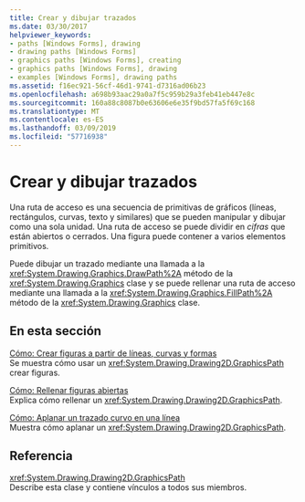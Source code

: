 ```yaml
---
title: Crear y dibujar trazados
ms.date: 03/30/2017
helpviewer_keywords:
- paths [Windows Forms], drawing
- drawing paths [Windows Forms]
- graphics paths [Windows Forms], creating
- graphics paths [Windows Forms], drawing
- examples [Windows Forms], drawing paths
ms.assetid: f16ec921-56cf-46d1-9741-d7316ad06b23
ms.openlocfilehash: a698b93aac29a0a7f5c959b29a3feb41eb447e8c
ms.sourcegitcommit: 160a88c8087b0e63606e6e35f9bd57fa5f69c168
ms.translationtype: MT
ms.contentlocale: es-ES
ms.lasthandoff: 03/09/2019
ms.locfileid: "57716938"
---
```

# <a name="constructing-and-drawing-paths"></a>Crear y dibujar trazados
Una ruta de acceso es una secuencia de primitivas de gráficos (líneas, rectángulos, curvas, texto y similares) que se pueden manipular y dibujar como una sola unidad. Una ruta de acceso se puede dividir en *cifras* que están abiertos o cerrados. Una figura puede contener a varios elementos primitivos.  
  
 Puede dibujar un trazado mediante una llamada a la <xref:System.Drawing.Graphics.DrawPath%2A> método de la <xref:System.Drawing.Graphics> clase y se puede rellenar una ruta de acceso mediante una llamada a la <xref:System.Drawing.Graphics.FillPath%2A> método de la <xref:System.Drawing.Graphics> clase.  
  
## <a name="in-this-section"></a>En esta sección  
 [Cómo: Crear figuras a partir de líneas, curvas y formas](how-to-create-figures-from-lines-curves-and-shapes.md)  
 Se muestra cómo usar un <xref:System.Drawing.Drawing2D.GraphicsPath> crear figuras.  
  
 [Cómo: Rellenar figuras abiertas](how-to-fill-open-figures.md)  
 Explica cómo rellenar un <xref:System.Drawing.Drawing2D.GraphicsPath>.  
  
 [Cómo: Aplanar un trazado curvo en una línea](how-to-flatten-a-curved-path-into-a-line.md)  
 Muestra cómo aplanar un <xref:System.Drawing.Drawing2D.GraphicsPath>.  
  
## <a name="reference"></a>Referencia  
 <xref:System.Drawing.Drawing2D.GraphicsPath>  
 Describe esta clase y contiene vínculos a todos sus miembros.
